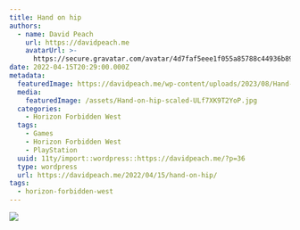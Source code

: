 ```yaml
---
title: Hand on hip
authors:
  - name: David Peach
    url: https://davidpeach.me
    avatarUrl: >-
      https://secure.gravatar.com/avatar/4d7faf5eee1f055a85788c44936b8995eaab6dfb004e7854ec747ccb272e91ee?s=96&d=mm&r=g
date: 2022-04-15T20:29:00.000Z
metadata:
  featuredImage: https://davidpeach.me/wp-content/uploads/2023/08/Hand-on-hip-scaled.jpg
  media:
    featuredImage: /assets/Hand-on-hip-scaled-ULf7XK9T2YoP.jpg
  categories:
    - Horizon Forbidden West
  tags:
    - Games
    - Horizon Forbidden West
    - PlayStation
  uuid: 11ty/import::wordpress::https://davidpeach.me/?p=36
  type: wordpress
  url: https://davidpeach.me/2022/04/15/hand-on-hip/
tags:
  - horizon-forbidden-west
---
```

[![](/assets/Hand-on-hip-2048x1152-HGzbmesXnWoc.jpg)](/assets/Hand-on-hip-2048x1152-HGzbmesXnWoc.jpg)
